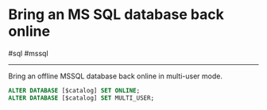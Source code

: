 # Bring an MS SQL database back online

#sql #mssql

-----

Bring an offline MSSQL database back online in multi-user mode.


```sql
ALTER DATABASE [$catalog] SET ONLINE;
ALTER DATABASE [$catalog] SET MULTI_USER;
```
